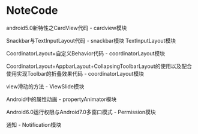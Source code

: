# NoteCode
android5.0新特性之CardView代码 - cardview模块

Snackbar与TextInputLayout代码 - snackbar模块 TextlnputLayout模块

CoordinatorLayout+自定义Behavior代码 - coordinatorLayout模块

CoordinatorLayout+AppbarLayout+CollapsingToolbarLayout的使用以及配合使用实现Toolbar的折叠效果代码 - coordinatorLayout模块

view滑动的方法 - ViewSlide模块

Android中的属性动画 - propertyAnimator模块

Android6.0运行权限与Android7.0多窗口模式 - Permission模块

通知 - Notification模块

